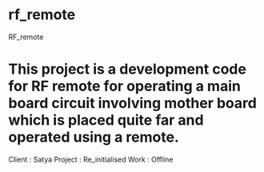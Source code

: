 # rf_remote
RF_remote
# This project is a development code for RF remote for operating a main board circuit involving mother board which is placed quite far and operated using a remote.
Client : Satya 
Project : Re_initialised
Work : Offline 
